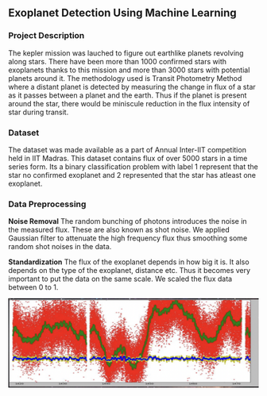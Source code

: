 ## Exoplanet Detection Using Machine Learning


### Project Description
The kepler mission was lauched to figure out earthlike planets revolving along stars. There have been more than 1000 confirmed stars with exoplanets thanks to this mission and more than 3000 stars with potential planets around it. The methodology used is Transit Photometry Method where a distant planet is detected by measuring the change in flux  of a star as it passes between a planet and the earth. Thus if the planet is present around the star, there would be miniscule reduction in the flux intensity of star during transit. 

### Dataset

The dataset was made available as a part of Annual Inter-IIT competition held in IIT Madras. This dataset contains flux of over 5000 stars in a time series form. Its a binary classification problem with label 1 represent that the star no confirmed exoplanet and 2 represented that the star has atleast one exoplanet.


### Data Preprocessing

**Noise Removal**
The random bunching of photons introduces the noise in the measured flux. These are also known as shot noise. We applied Gaussian filter to  attenuate the high frequency flux thus smoothing some random shot noises in the data.

**Standardization**
The flux of the exoplanet depends in how big it is. It also depends on the type of the exoplanet, distance etc. Thus it becomes very important to put the data on the same scale. We scaled the flux data between 0 to 1.

![Denoising and Standardization](images/denoise_flux.png)

